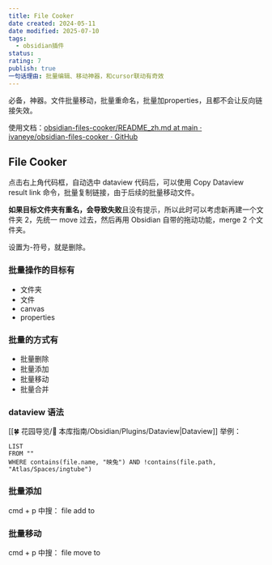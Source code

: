 ```yaml
---
title: File Cooker
date created: 2024-05-11
date modified: 2025-07-10
tags:
  - obsidian插件
status:
rating: 7
publish: true
一句话理由: 批量编辑、移动神器，和cursor联动有奇效
---
```


必备，神器。文件批量移动，批量重命名，批量加properties，且都不会让反向链接失效。

使用文档：[obsidian-files-cooker/README\_zh.md at main · ivaneye/obsidian-files-cooker · GitHub](https://github.com/ivaneye/obsidian-files-cooker/blob/main/README_zh.md)

## File Cooker

点击右上角代码框，自动选中 dataview 代码后，可以使用 Copy Dataview result link 命令，批量复制链接，由于后续的批量移动文件。

**如果目标文件夹有重名，会导致失败**且没有提示，所以此时可以考虑新再建一个文件夹 2，先统一 move 过去，然后再用 Obsidian 自带的拖动功能，merge 2 个文件夹。

设置为-符号，就是删除。

### 批量操作的目标有

- 文件夹
- 文件
- canvas
- properties

### 批量的方式有

- 批量删除
- 批量添加
- 批量移动
- 批量合并

### dataview 语法

[[🍀 花园导览/🧰 本库指南/Obsidian/Plugins/Dataview\|Dataview]] 举例：

```dataview
LIST
FROM ""
WHERE contains(file.name, "映兔") AND !contains(file.path, "Atlas/Spaces/ingtube")

```

### 批量添加

cmd + p 中搜： file add to

### 批量移动

cmd + p 中搜： file move to
